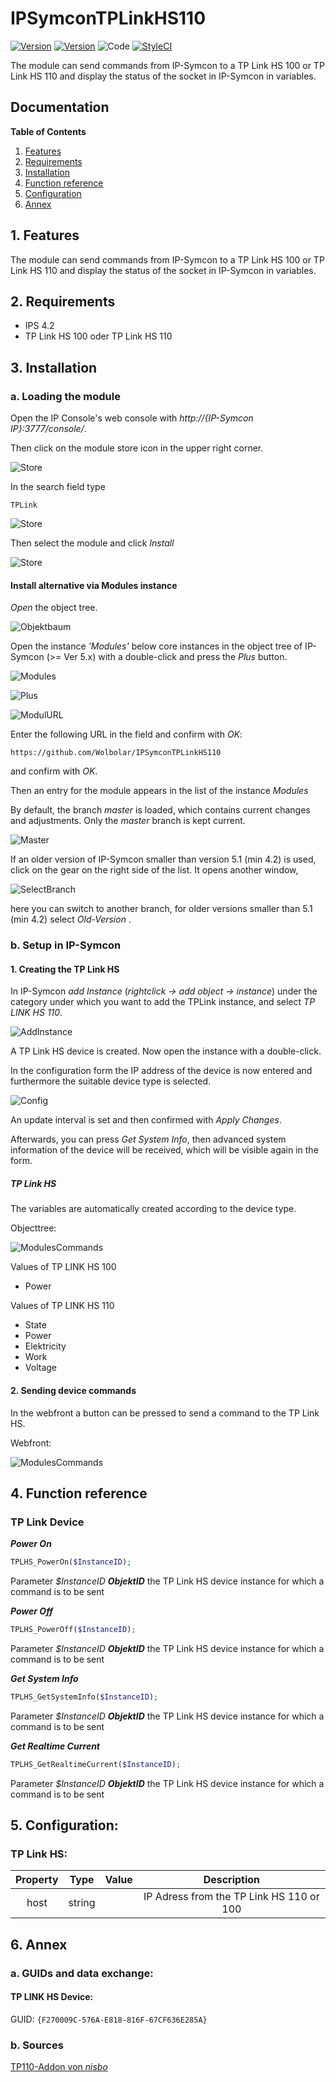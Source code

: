 # IPSymconTPLinkHS110
[![Version](https://img.shields.io/badge/Symcon-PHPModule-red.svg)](https://www.symcon.de/service/dokumentation/entwicklerbereich/sdk-tools/sdk-php/)
[![Version](https://img.shields.io/badge/Symcon%20Version-%3E%205.1-green.svg)](https://www.symcon.de/en/service/documentation/installation/)
![Code](https://img.shields.io/badge/Code-PHP-blue.svg)
[![StyleCI](https://github.styleci.io/repos/114809698/shield?branch=master)](https://github.styleci.io/repos/114809698)

The module can send commands from IP-Symcon to a TP Link HS 100 or TP Link HS 110 and display the status of the socket in IP-Symcon in variables.

## Documentation

**Table of Contents**

1. [Features](#1-features)
2. [Requirements](#2-requirements)
3. [Installation](#3-installation)
4. [Function reference](#4-functionreference)
5. [Configuration](#5-configuration)
6. [Annex](#6-annex)

## 1. Features

The module can send commands from IP-Symcon to a TP Link HS 100 or TP Link HS 110 and display the status of the socket in IP-Symcon in variables.

## 2. Requirements

 - IPS 4.2
 - TP Link HS 100 oder TP Link HS 110

## 3. Installation

### a. Loading the module

Open the IP Console's web console with _http://{IP-Symcon IP}:3777/console/_.

Then click on the module store icon in the upper right corner.

![Store](img/store_icon.png?raw=true "open store")

In the search field type

```
TPLink
```  


![Store](img/module_store_search_en.png?raw=true "module search")

Then select the module and click _Install_

![Store](img/install_en.png?raw=true "install")


#### Install alternative via Modules instance

_Open_ the object tree.

![Objektbaum](img/object_tree.png?raw=true "object tree")	

Open the instance _'Modules'_ below core instances in the object tree of IP-Symcon (>= Ver 5.x) with a double-click and press the _Plus_ button.

![Modules](img/modules.png?raw=true "modules")	

![Plus](img/plus.png?raw=true "Plus")	

![ModulURL](img/add_module.png?raw=true "Add Module")
 
Enter the following URL in the field and confirm with _OK_:


```	
https://github.com/Wolbolar/IPSymconTPLinkHS110
```
    
and confirm with _OK_.    
    
Then an entry for the module appears in the list of the instance _Modules_

By default, the branch _master_ is loaded, which contains current changes and adjustments.
Only the _master_ branch is kept current.

![Master](img/master.png?raw=true "master") 

If an older version of IP-Symcon smaller than version 5.1 (min 4.2) is used, click on the gear on the right side of the list.
It opens another window,

![SelectBranch](img/select_branch_en.png?raw=true "select branch") 

here you can switch to another branch, for older versions smaller than 5.1 (min 4.2) select _Old-Version_ .

### b.  Setup in IP-Symcon

#### 1. Creating the TP Link HS

In IP-Symcon _add Instance_ (_rightclick -> add object -> instance_) under the category under which you want to add the TPLink instance,
and select _TP LINK HS 110_.

![AddInstance](img/TPLink_instance_en.png?raw=true "Add Instance")

A TP Link HS device is created. Now open the instance with a double-click.

In the configuration form the IP address of the device is now entered and furthermore the suitable device type is selected.

![Config](img/config_tplink_en.png?raw=true "Config")

An update interval is set and then confirmed with _Apply Changes_.

Afterwards, you can press _Get System Info_, then advanced system information of the device will be received, which will be visible again in the form.

##### TP Link HS

The variables are automatically created according to the device type.

Objecttree:

![ModulesCommands](img/ips_objecttree.png?raw=true "Commands")


Values of TP LINK HS 100

* Power

Values of TP LINK HS 110

* State
* Power
* Elektricity
* Work
* Voltage


#### 2. Sending device commands

In the webfront a button can be pressed to send a command to the TP Link HS.

Webfront:

![ModulesCommands](img/wfview.png?raw=true "Commands")

## 4. Function reference

### TP Link Device

_**Power On**_

```php
TPLHS_PowerOn($InstanceID);
```   

Parameter _$InstanceID_ __*ObjektID*__ the TP Link HS device instance for which a command is to be sent

_**Power Off**_

```php
TPLHS_PowerOff($InstanceID);
```   

Parameter _$InstanceID_ __*ObjektID*__ the TP Link HS device instance for which a command is to be sent

_**Get System Info**_

```php
TPLHS_GetSystemInfo($InstanceID);
```   

Parameter _$InstanceID_ __*ObjektID*__ the TP Link HS device instance for which a command is to be sent
 
_**Get Realtime Current**_

```php
TPLHS_GetRealtimeCurrent($InstanceID);
```   

Parameter _$InstanceID_ __*ObjektID*__ the TP Link HS device instance for which a command is to be sent

## 5. Configuration:

### TP Link HS: 

| Property          | Type    | Value        | Description                                               |
| :---------------: | :-----: | :----------: | :-------------------------------------------------------: |
| host              | string  | 		     | IP Adress from the TP Link HS 110 or 100                  |

## 6. Annex

###  a. GUIDs and data exchange:

#### TP LINK HS Device:

GUID: `{F270009C-576A-E818-816F-67CF636E285A}` 

### b. Sources

[TP110-Addon von *nisbo*](https://github.com/Nisbo/TP110-Addon "TP110-Addon von nisbo")